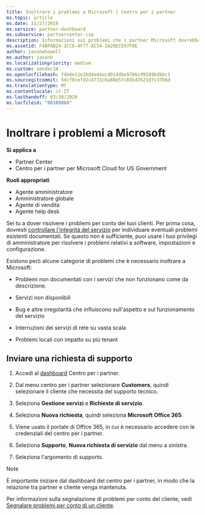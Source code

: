 ```yaml
---
title: Inoltrare i problemi a Microsoft | Centro per i partner
ms.topic: article
ms.date: 11/27/2019
ms.service: partner-dashboard
ms.subservice: partnercenter-csp
description: Informazioni sui problemi che i partner Microsoft dovrebbero risolvere per i clienti e sui problemi che potrebbero essere necessari per inoltrare a Microsoft.
ms.assetid: F4BFAB24-2CC6-4F77-AC54-2A29ECE97F0E
author: jasonwhowell
ms.author: jasonh
ms.localizationpriority: medium
ms.custom: seodec18
ms.openlocfilehash: f4b6e11e1bd4ad4acd014dbe9786cd9189bdbbc1
ms.sourcegitcommit: 5dcf8cefd2c4731c6a80e57c65b43521d7c37b6d
ms.translationtype: MT
ms.contentlocale: it-IT
ms.lasthandoff: 03/30/2020
ms.locfileid: "80389860"
---
```

# <a name="escalate-problems-to-microsoft"></a>Inoltrare i problemi a Microsoft

**Si applica a**

- Partner Center
- Centro per i partner per Microsoft Cloud for US Government

**Ruoli appropriati**

- Agente amministratore
- Amministratore globale
- Agente di vendita
- Agente help desk

Sei tu a dover risolvere i problemi per conto dei tuoi clienti. Per prima cosa, dovresti [controllare l'integrità del servizio](check-service-health.md) per individuare eventuali problemi esistenti documentati. Se questo non è sufficiente, puoi usare i tuoi privilegi di amministratore per risolvere i problemi relativi a software, impostazioni e configurazione.

Esistono però alcune categorie di problemi che è necessario inoltrare a Microsoft:

- Problemi non documentati con i servizi che non funzionano come da descrizione.

- Servizi non disponibili

- Bug e altre irregolarità che influiscono sull'aspetto e sul funzionamento del servizio

- Interruzioni dei servizi di rete su vasta scala

- Problemi locali con impatto su più tenant

## <a name="submit-a-support-request"></a>Inviare una richiesta di supporto

1. Accedi al [dashboard](https://partner.microsoft.com/dashboard) Centro per i partner.

2. Dal menu centro per i partner selezionare **Customers**, quindi selezionare il cliente che necessita del supporto tecnico.

3. Seleziona **Gestione servizi** e **Richieste di servizio**.

4. Seleziona **Nuova richiesta**, quindi seleziona **Microsoft Office 365**.

5. Viene usato il portale di Office 365, in cui è necessario accedere con le credenziali del centro per i partner.

6. Seleziona **Supporto**, **Nuova richiesta di servizio** dal menu a sinistra.

7. Seleziona l'argomento di supporto.

>[!NOTE]
>È importante iniziare dal dashboard del centro per i partner, in modo che la relazione tra partner e cliente venga mantenuta. 


Per informazioni sulla segnalazione di problemi per conto del cliente, vedi [Segnalare problemi per conto di un cliente](report-problems-on-behalf-of-a-customer.md).

 

 



